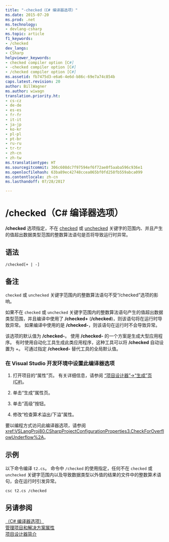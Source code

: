 ```yaml
---
title: "-checked（C# 编译器选项）"
ms.date: 2015-07-20
ms.prod: .net
ms.technology:
- devlang-csharp
ms.topic: article
f1_keywords:
- /checked
dev_langs:
- CSharp
helpviewer_keywords:
- checked compiler option [C#]
- -checked compiler option [C#]
- /checked compiler option [C#]
ms.assetid: fb7475d3-e6a6-4e6d-b86c-69e7a74c854b
caps.latest.revision: 20
author: BillWagner
ms.author: wiwagn
translation.priority.ht:
- cs-cz
- de-de
- es-es
- fr-fr
- it-it
- ja-jp
- ko-kr
- pl-pl
- pt-br
- ru-ru
- tr-tr
- zh-cn
- zh-tw
ms.translationtype: HT
ms.sourcegitcommit: 306c608dc7f97594ef6f72ae0f5aaba596c936e1
ms.openlocfilehash: 63ba89ec42748ccea065bf0fd258fb559abca099
ms.contentlocale: zh-cn
ms.lasthandoff: 07/28/2017

---
```

# <a name="checked-c-compiler-options"></a>/checked（C# 编译器选项）
**/checked** 选项指定，不在 [checked](../../../csharp/language-reference/keywords/checked.md) 或 [unchecked](../../../csharp/language-reference/keywords/unchecked.md) 关键字的范围内、并且产生的值超出数据类型范围的整数算法语句是否将导致运行时异常。  
  
## <a name="syntax"></a>语法  
  
```console  
/checked[+ | -]  
```  
  
## <a name="remarks"></a>备注  
 `checked` 或 `unchecked` 关键字范围内的整数算法语句不受“/checked”选项的影响。  
  
 如果不在 `checked` 或 `unchecked` 关键字范围内的整数算法语句产生的值超出数据类型范围，并且编译中使用了 **/checked+** (**/checked**)，则该语句将在运行时导致异常。 如果编译中使用的是 **/checked-**，则该语句在运行时不会导致异常。  
  
 该选项的默认值为 **/checked-**。 使用 **/checked-** 的一个方案是生成大型应用程序。 有时使用自动化工具生成此类应用程序，这种工具可以将 **/checked** 自动设置为 +。 可通过指定 **/checked-** 替代工具的全局默认值。  
  
### <a name="to-set-this-compiler-option-in-the-visual-studio-development-environment"></a>在 Visual Studio 开发环境中设置此编译器选项  
  
1.  打开项目的“属性”页。 有关详细信息，请参阅 [“项目设计器”->“生成”页 (C#)](/visualstudio/ide/reference/build-page-project-designer-csharp)。  
  
2.  单击“生成”属性页。  
  
3.  单击“高级”按钮。  
  
4.  修改“检查算术溢出/下溢”属性。  
  
 要以编程方式访问此编译器选项，请参阅 <xref:VSLangProj80.CSharpProjectConfigurationProperties3.CheckForOverflowUnderflow%2A>。  
  
## <a name="example"></a>示例  
 以下命令编译 `t2.cs`。 命令中 `/checked` 的使用指定，任何不在 `checked` 或 `unchecked` 关键字范围内以及导致数据类型以外值的结果的文件中的整数算术语句，会在运行时引发异常。  
  
```console  
csc t2.cs /checked  
```  
  
## <a name="see-also"></a>另请参阅  
 [（C# 编译器选项）](../../../csharp/language-reference/compiler-options/index.md)   
 [管理项目和解决方案属性](/visualstudio/ide/managing-project-and-solution-properties)   
 [项目设计器简介](http://msdn.microsoft.com/en-us/898dd854-c98d-430c-ba1b-a913ce3c73d7)

